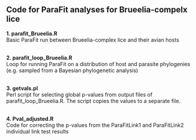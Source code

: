 ## Code for ParaFit analyses for Brueelia-compelx lice

<b>1. parafit_Brueelia.R</b>
<br>Basic ParaFit run between Brueelia-complex lice and their avian hosts

<br><b>2. parafit_loop_Brueelia.R</b></br>
Loop for running ParaFit on a distribution of host and parasite phylogenies (e.g. sampled from a Bayesian phylogenetic analysis)

<br><b>3. getvals.pl</b></br>
Perl script for selecting global p-values from output files of parafit_loop_Brueelia.R. The script copies the values to a separate file.

<br><b>4. Pval_adjusted.R</b></br>
Code for correcting the p-values from the ParaFitLink1 and ParaFitLink2 individual link test results

